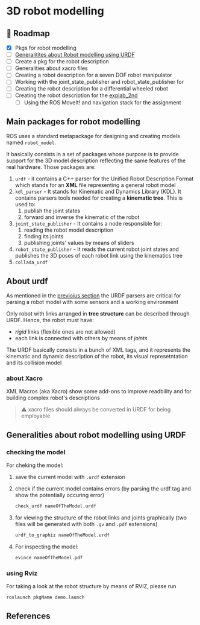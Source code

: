 # 3D robot modelling 

## :rocket: Roadmap

- [x] Pkgs for robot modelling
- [ ] [Generalitites about Robot modelling using URDF](#robmod)
- [ ] Create a pkg for the robot description
- [ ] Generalities about xacro files
- [ ] Creating a robot description for a seven DOF robot manipulator
- [ ] Working with the joint_state_publisher and robot_state_publisher for
- [ ] Creating the robot description for a differential wheeled robot
- [ ] Creating the robot description for the [explab_2nd][1]
  - [ ] Using the ROS MoveIt! and navigation stack for the assignment 
  
## Main packages for robot modelling

ROS uses a standard metapackage for designing and creating models named `robot_model`.

 It basically consists in a set of packages whose purpose is to provide support for the 3D model description reflecting the same features of the real hardware. Those packages are:

1. `urdf` - it contains a C++ parser for the Unified Robot Description Format which stands for an **XML** file representing a general robot model 
2. `kdl_parser` - It stands for Kinematic and Dynamics Library (KDL). It contains parsers tools needed for creating a **kinematic tree**. This is used to:
   1. publish the joint states
   2. forward and inverse the kinematic of the robot 
3. `joint_state_publisher` - It contains a node responsible for:
   1. reading the robot model description
   2. finding its joints
   3. publishing joints' values by means of sliders
4. `robot_state_publisher` - It reads the current robot  joint states and publishes the 3D poses of each robot link using the kinematics tree 
5. `collada_urdf`

## About urdf 
 As mentioned in the [previoius section](#pkgs) the URDF parsers are critical for parsing a robot model with some sensors and a working environment 

 Only robot with links arranged in **tree structure** can be described through URDF. Hence, the robot must have:

 - *rigid* links (flexible ones are not allowed)
 - each link is connected with others by means of *joints* 

The URDF basically consists in a bunch of XML tags, and it represents the kinematic and dynamic description of the robot, its visual represetntation and its collision model  

### about Xacro

XML Macros (aka Xacro) show some add-ons to improve readbility and for building complex robot's descriptions 

> :warning: xacro files should always be converted in URDF for being employable

## Generalities about robot modelling using URDF 

### checking the model

For cheking the model:

1. save the current model with `.urdf` extension
2. check if the current model contains errors (by parsing the urdf tag and show the potentially occuring error)

   ```sh
   check_urdf nameOfTheModel.urdf
   ```

3. for viewing the structure of the robot links and joints graphically (two files will be generated with both `.gv` and `.pdf` extensions)

    ```sh
    urdf_to_graphiz nameOfTheModel.urdf
    ```

4. For inspecting the model:
   
    ```sh
    evince nameOfTheModel.pdf
    ```
### using Rviz 

For taking a look at the robot structure by means of RVIZ, please run  

```sh
roslaunch pkgName demo.launch
```





## References 
[1]: https://www.github.com/fedehub/explab_2nd
[2]:  moveit.com

